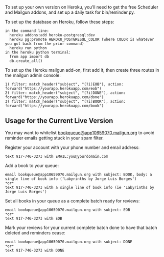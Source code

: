 To set up your own version on Heroku, you'll need to get the free Scheduler and Mailgun addons, and set up a daily task for bin/reminder.py.

To set up the database on Heroku, follow these steps:

    in the command line:
      heroku addons:add heroku-postgresql:dev
      heroku pg:promote HEROKU_POSTGRESQL_COLOR (where COLOR is whatever you got back from the prior command)
      heroku run python
    in the heroku python terminal:
      from app import db
      db.create_all()


To set up the Heroku mailgun add-on, first add it, then create three routes in the mailgun admin console:

    1) filter: match_header("subject", "(?i)EOB"), action: forward("https://yourapp.herokuapp.com/eob")
    2) filter: match_header("subject", "(?i)DONE"), action: forward("https://yourapp.herokuapp.com/done")
    3) filter: match_header("subject", "(?i)BOOK"), action: forward("https://yourapp.herokuapp.com/book")


Usage for the Current Live Version
----------------------------------

You may want to whitelist bookqueue@app10659070.mailgun.org to avoid reminder emails getting stuck in your spam filter.


Register your account with your phone number and email address:

    text 917-746-3273 with EMAIL:you@yourdomain.com


Add a book to your queue:

    email bookqueue@app10659070.mailgun.org with subject: BOOK, body: a single line of book info ('Labyrinths by Jorge Luis Borges')
    *or*
    text 917-746-3273 with a single line of book info (ie 'Labyrinths by Jorge Luis Borges')


Set all books in your queue as a complete batch ready for reviews:

    email bookqueue@app10659070.mailgun.org with subject: EOB
    *or*
    text 917-746-3273 with EOB


Mark your reviews for your current complete batch done to have that batch deleted and reminders cease:

    email bookqueue@app10659070.mailgun.org with subject: DONE
    *or*
    text 917-746-3273 with DONE
